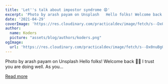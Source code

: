 ```yaml
---
title: 'Let''s talk about impostor syndrome 😧'
excerpt: 'Photo by arash payam on Unsplash   Hello folks! Welcome back 👋🏻 I trust you are doing well.  As you...'
date: '2021-04-29'
coverImage: 'https://res.cloudinary.com/practicaldev/image/fetch/s--Dx0nuBg0--/c_imagga_scale,f_auto,fl_progressive,h_420,q_auto,w_1000/https://dev-to-uploads.s3.amazonaws.com/uploads/articles/6u3zaxf989j4057swd3c.jpg'
author:
  name: Koders
  picture: "assets/blog/authors/koders.png"
ogImage:
  url: 'https://res.cloudinary.com/practicaldev/image/fetch/s--Dx0nuBg0--/c_imagga_scale,f_auto,fl_progressive,h_420,q_auto,w_1000/https://dev-to-uploads.s3.amazonaws.com/uploads/articles/6u3zaxf989j4057swd3c.jpg'
---
```


Photo by arash payam on Unsplash   Hello folks! Welcome back 👋🏻 I trust you are doing well.  As you...

[Read more](https://dev.to/technoglot/let-s-talk-about-impostor-syndrome-2f02)
